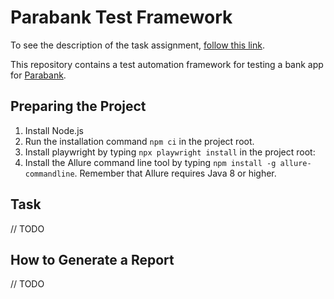 # Parabank Test Framework

To see the description of the task assignment, [follow this link](https://github.com/mate-academy/qa_pw_parabank_test_framework/blob/main/TaskDescription.md). 

This repository contains a test automation framework for testing a bank app for [Parabank](https://parabank.parasoft.com/parabank/index.htm).

## Preparing the Project

1. Install Node.js
2. Run the installation command `npm ci` in the project root.
3. Install playwright by typing `npx playwright install` in the project root:
4. Install the Allure command line tool by typing `npm install -g allure-commandline`. Remember that Allure requires Java 8 or higher.

## Task

// TODO

## How to Generate a Report

// TODO

